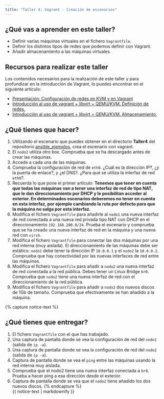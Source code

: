 ```yaml
---
title: "Taller 4: Vagrant - Creación de escenarios"
---
```


## ¿Qué vas a aprender en este taller?

* Definir varias máquinas virtuales en el fichero `Vagrantfile`.
* Definir los distintos tipos de redes que podemos definir con Vagrant.
* Añadir almacenamiento a las máquinas virtuales.

## Recursos para realizar este taller

Los contenidos necesarios para la realización de este taller y para profundizar en la introducción de Vagrant, lo puedes encontrar en el siguiente artículo:

* [Presentación: Configuración de redes en KVM y en Vagrant](https://raw.githubusercontent.com/josedom24/presentaciones/main/servicios/redes_kvm_vagrant.pdf)
* [Introducción al uso de vagrant + libvirt + QEMU/KVM. Definición de redes.](https://www.josedomingo.org/pledin/2021/10/introduccion-vagrant-libvirt-redes/)
* [Introducción al uso de vagrant + libvirt + QEMU/KVM. Almacenamiento.](https://www.josedomingo.org/pledin/2021/10/introduccion-vagrant-libvirt-almacenamiento/)


## ¿Qué tienes que hacer?

1. Utilizando el escenario que puedes obtener en el directorio **Taller4** del repositorio [ansible_ejemplos](https://github.com/josedom24/ansible_ejemplos), crea el escenario con vagrant.
2. El `nodo2` utiliza otro box. Comprueba que se ha descargado antes de crear las máquinas.
3. Accede a cada una de las máquinas.
4. Comprueba la configuración de red de `eth0`. ¿Cuál es la dirección IP?, ¿y la puerta de enlace?, y ¿el DNS?. ¿Para qué se utiliza la interfaz de red `eth0`?.
5. Recuerda lo que pone el primer artículo: **Tenemos que tener en cuenta que todas las máquinas van a tener una interfaz de red de tipo NAT, que le dan direccionamiento por DHCP y le posibilitan acceder al exterior. En determinados escenarios deberemos no tener en cuenta en esta interfaz, por ejemplo cambiando la ruta por defecto para que la máquina no salga por esta interfaz.**
6. Modifica el fichero `Vagrantfile` para añadirle al `nodo1` una nueva interfaz de red conectada a una nueva red privada tipo NAT con DHCP en el direccionamiento `192.168.200.0/24`. Prueba el escenario y comprueba que se ha creado una nueva interfaz de red en la máquina y una nueva red con `virsh`.
7. Modifica el fichero `Vagrantfile` para conectar las dos máquinas por una red interna (muy aislada). El direccionamiento de las máquinas debe ser estático: `nodo1` debe tener la dirección IP `10.0.0.1` y el `nodo2` la `10.0.0.2`. Comprueba que hay conectividad por las nuevas interfaces de red entre las máquinas.
8. Modifica el fichero `Vagrantfile` para añadir a `nodo2` una nueva interfaz de red conectada a la red pública. Debes tener un Linux Bridge `br0`. Comprueba que `nodo2` tiene una nueva interfaz de red con el direccionamiento de la red pública.
9. Modifica el fichero `Vagrantfile` para añadir a `nodo2` dos nuevos discos de 1Gb de tamaño. Comprueba que efectivamente se han añadido a la máquina. 

{% capture notice-text %}
## ¿Qué tienes que entregar?

1. El fichero `Vagrantfile` con el que has trabajado.
2. Una captura de pantalla donde se vea la configuración de red del `nodo1` (salida de `ip -a`).
3. Una captura de pantalla donde se vea la configuración de red del `nodo2` (salida de `ip -a`).
4. Captura de pantalla donde se vea el `ping` entre las máquinas usando la red interna muy aislada.
5. Comprueba que el nodo2 tiene una nueva interfaz conectada a `br0`. Prueba a hacer ping a esa dirección desde el exterior.
6. Captura de pantalla donde se vea que el `nodo2` tiene añadido los dos nuevos discos.
{% endcapture %}<div class="notice--info">{{ notice-text | markdownify }}</div>
